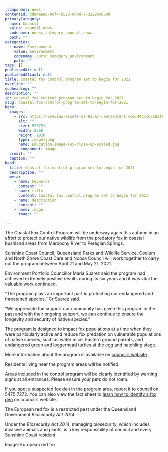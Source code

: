 ```yaml
---
_component: news
contentId: cd84aee8-8cf4-5523-840d-7732295c6300
primaryCategory:
  name: Council
  value: council-news
  codename: oursc_category_council_news
  path: ""
categories:
  - name: Environment
    value: environment
    codename: oursc_category_environment
    path: ""
tags: []
publishedAt: null
publishedAtLast: null
title: Coastal fox control program set to begin for 2021
overline: ""
subheading: ""
description: ""
id: coastal_fox_control_program_set_to_begin_for_2021
slug: coastal-fox-control-program-set-to-begin-for-2021
hero:
  images:
    - src: https://preview-assets-us-01.kc-usercontent.com:443/c631baf8-1b46-001f-580c-d0001b68b4a8/7227cb2e-e7c3-4ca1-a1ed-dfee757bfd71/Education-Image-Fox-close-up-scaled.jpg
      alt: ""
      size: 525751
      width: 2560
      height: 1920
      type: image/jpeg
      name: Education-Image-Fox-close-up-scaled.jpg
      _component: image
  credit: ""
  caption: ""
head:
  title: Coastal fox control program set to begin for 2021
  description: ""
  meta:
    - name: keywords
      content: ""
    - name: title
      content: Coastal fox control program set to begin for 2021
    - name: description
      content: ""
    - name: image
      image: ""

---
```

The Coastal Fox Control Program will be underway again this autumn in an effort to protect our native wildlife from the predatory fox in coastal bushland areas from Maroochy River to Peregian Springs.

Sunshine Coast Council, Queensland Parks and Wildlife Service, Coolum and North Shore Coast Care and Noosa Council will work together to carry out the program between April 21 and May 21, 2021.

Environment Portfolio Councillor Maria Suarez said the program had achieved extremely positive results during its six years and it was vital the valuable work continued.

“The program plays an important part in protecting our endangered and threatened species,” Cr Suarez said.

“We appreciate the support our community has given this program in the past and with their ongoing support, we can continue to ensure the longevity and security of native species.”

The program is designed to impact fox populations at a time when they were particularly active and reduce fox predation on vulnerable populations of native species, such as water mice, Eastern ground parrots, and endangered green and loggerhead turtles at the egg and hatchling stage.

More information about the program is available on [council’s website](https://www.sunshinecoast.qld.gov.au/Environment/Invasive-plants-and-animals/Invasive-animals/Managing-Invasive-Animals/What-council-is-doing/Coastal-fox-control-program)
.

Residents living near the program areas will be notified.

Areas included in the control program will be clearly identified by warning signs at all entrances. Please ensure your pets do not roam.

If you spot a suspected fox den in the program area, report it to council on 5475 7272. You can also view the fact sheet to [learn how to identify a fox den](https://www.sunshinecoast.qld.gov.au/Environment/Invasive-plants-and-animals/Invasive-animals/Invasive-animals-of-our-region/Priority-Invasive-Animals/Fox)
&#x20;on council’s website.

The European red fox is a restricted pest under the Queensland Government *Biosecurity Act 2014*.

Under the *Biosecurity Act 2014*, managing biosecurity, which includes invasive animals and plants, is a key responsibility of council and every Sunshine Coast resident.

Image: European red fox
